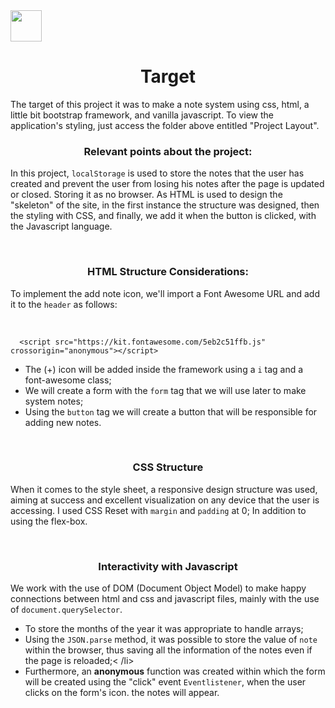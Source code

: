  <img src="https://cdn.pixabay.com/photo/2015/04/23/17/41/javascript-736400_960_720.png" height="50" width="50"/>

 <h1 align="center">Target</h1>
    <p>The target of this project it was to make a note system using css, html, a little bit bootstrap framework, and vanilla javascript. To view the application's styling, just access the folder above entitled "Project Layout".</p>


<h3 align="center"><b>Relevant points about the project:</b></h3>
<p>In this project, <code>localStorage</code> is used to store the notes that the user has created and prevent the user from losing his notes after the page is updated or closed. Storing it as no browser. As HTML is used to design the "skeleton" of the site, in the first instance the structure was designed, then the styling with CSS, and finally, we add it when the button is clicked, with the Javascript language.</p>

<br>
<h3 align="center">HTML Structure Considerations:</h3>
     <p>To implement the add note icon, we'll import a Font Awesome URL and add it to the <code>header</code> as follows:</p><br>
    
      <script src="https://kit.fontawesome.com/5eb2c51ffb.js" crossorigin="anonymous"></script>
   
<ul>
      <li>The (+) icon will be added inside the framework using a <code>i</code> tag and a font-awesome class;</li>
      <li>We will create a form with the <code>form</code> tag that we will use later to make system notes;</li>
      <li>Using the <code>button</code> tag we will create a button that will be responsible for adding new notes.</li>
    </ul>
    
<br>

<h3 align="center">CSS Structure</h3>
    <p>When it comes to the style sheet, a responsive design structure was used, aiming at success and excellent visualization on any device that the user is accessing. I used CSS Reset with <code>margin</code> and <code>padding</code> at 0; In addition to using the flex-box.</p>

<br>

<h3 align="center">Interactivity with Javascript</h3>
    <p>We work with the use of DOM (Document Object Model) to make happy connections between html and css and javascript files, mainly with the use of <code>document.querySelector</code>.</p>
    <ul>
       <li>To store the months of the year it was appropriate to handle arrays;</li>
       <li>Using the <code>JSON.parse</code> method, it was possible to store the value of <code>note</code> within the browser, thus saving all the information of the notes even if the page is reloaded;< /li>
       <li>Furthermore, an <b>anonymous</b> function was created within which the form will be created using the "click" event <code>Eventlistener</code>, when the user clicks on the form's icon. the notes will appear.</li>
    </ul>

